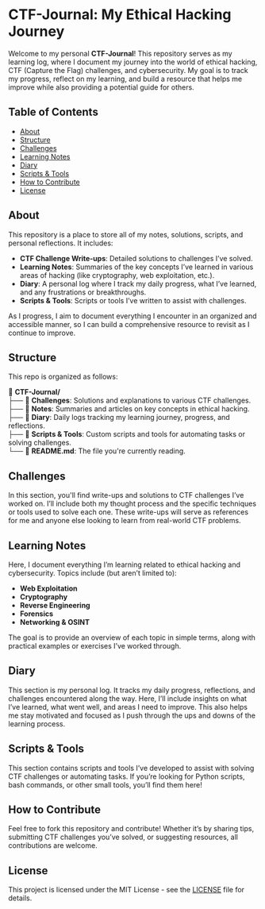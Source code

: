 # CTF-Journal: My Ethical Hacking Journey

Welcome to my personal **CTF-Journal**! This repository serves as my learning log, where I document my journey into the world of ethical hacking, CTF (Capture the Flag) challenges, and cybersecurity. My goal is to track my progress, reflect on my learning, and build a resource that helps me improve while also providing a potential guide for others.

## Table of Contents

- [About](#about)
- [Structure](#structure)
- [Challenges](#challenges)
- [Learning Notes](#learning-notes)
- [Diary](#diary)
- [Scripts & Tools](#scripts-tools)
- [How to Contribute](#how-to-contribute)
- [License](#license)

## About

This repository is a place to store all of my notes, solutions, scripts, and personal reflections. It includes:
- **CTF Challenge Write-ups**: Detailed solutions to challenges I’ve solved.
- **Learning Notes**: Summaries of the key concepts I’ve learned in various areas of hacking (like cryptography, web exploitation, etc.).
- **Diary**: A personal log where I track my daily progress, what I’ve learned, and any frustrations or breakthroughs.
- **Scripts & Tools**: Scripts or tools I’ve written to assist with challenges.

As I progress, I aim to document everything I encounter in an organized and accessible manner, so I can build a comprehensive resource to revisit as I continue to improve.

## Structure

This repo is organized as follows:

📂 **CTF-Journal/**  
├── 📁 **Challenges**: Solutions and explanations to various CTF challenges.  
├── 📁 **Notes**: Summaries and articles on key concepts in ethical hacking.  
├── 📁 **Diary**: Daily logs tracking my learning journey, progress, and reflections.  
├── 📁 **Scripts & Tools**: Custom scripts and tools for automating tasks or solving challenges.  
└── 📄 **README.md**: The file you're currently reading.  


## Challenges

In this section, you'll find write-ups and solutions to CTF challenges I’ve worked on. I’ll include both my thought process and the specific techniques or tools used to solve each one. These write-ups will serve as references for me and anyone else looking to learn from real-world CTF problems.

## Learning Notes

Here, I document everything I’m learning related to ethical hacking and cybersecurity. Topics include (but aren’t limited to):
- **Web Exploitation**
- **Cryptography**
- **Reverse Engineering**
- **Forensics**
- **Networking & OSINT**

The goal is to provide an overview of each topic in simple terms, along with practical examples or exercises I’ve worked through.

## Diary

This section is my personal log. It tracks my daily progress, reflections, and challenges encountered along the way. Here, I’ll include insights on what I’ve learned, what went well, and areas I need to improve. This also helps me stay motivated and focused as I push through the ups and downs of the learning process.

## Scripts & Tools

This section contains scripts and tools I’ve developed to assist with solving CTF challenges or automating tasks. If you’re looking for Python scripts, bash commands, or other small tools, you’ll find them here!

## How to Contribute

Feel free to fork this repository and contribute! Whether it’s by sharing tips, submitting CTF challenges you’ve solved, or suggesting resources, all contributions are welcome.

## License

This project is licensed under the MIT License - see the [LICENSE](LICENSE) file for details.
